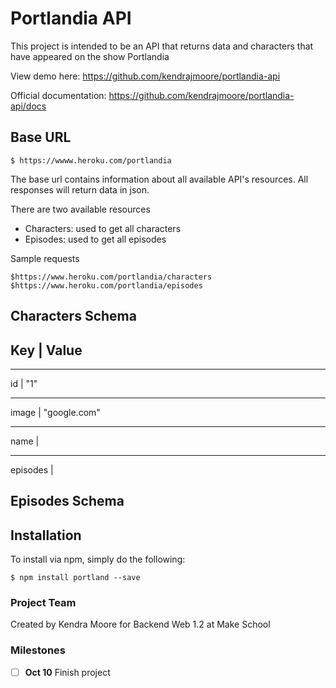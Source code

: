 # Portlandia API

This project is intended to be an API that returns data and characters that have appeared on the show Portlandia

View demo here: https://github.com/kendrajmoore/portlandia-api

Official documentation: https://github.com/kendrajmoore/portlandia-api/docs

## Base URL

```
$ https://wwww.heroku.com/portlandia
```

The base url contains information about all available API's resources. All responses will return data in json.

There are two available resources

-   Characters: used to get all characters
-   Episodes: used to get all episodes

Sample requests

```
$https://www.heroku.com/portlandia/characters
$https://www.heroku.com/portlandia/episodes
```

## Characters Schema

## Key | Value

---

id | "1"

---

image | "google.com"

---

name |

---

episodes |

## Episodes Schema

## Installation

To install via npm, simply do the following:

```
$ npm install portland --save
```

### Project Team

Created by Kendra Moore for Backend Web 1.2 at Make School

### Milestones

-   [ ] **Oct 10** Finish project
